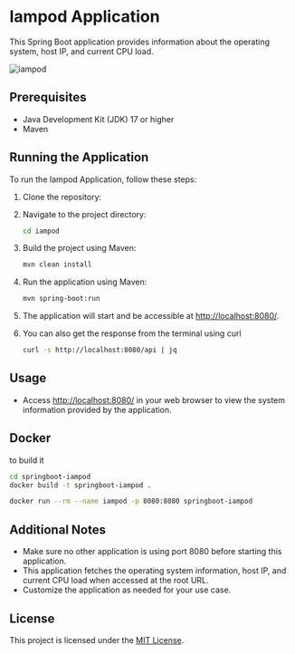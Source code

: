 # Iampod Application

This Spring Boot application provides information about the operating system, host IP, and current CPU load.

![iampod](https://raw.githubusercontent.com/BashirAljounaidy/springboot-iampod/main/iampod-springboot.gif
)
## Prerequisites
- Java Development Kit (JDK) 17 or higher
- Maven

## Running the Application
To run the Iampod Application, follow these steps:

1. Clone the repository:

2. Navigate to the project directory:
   ```sh
   cd iampod
   ```

3. Build the project using Maven:
   ```sh
   mvn clean install
   ```

4. Run the application using Maven:
   ```sh
   mvn spring-boot:run
   ```

5. The application will start and be accessible at [http://localhost:8080/](http://localhost:8080/).

6. You can also get the response from the terminal using curl 
   ```bash
   curl -s http://localhost:8080/api | jq
   ```

## Usage
- Access [http://localhost:8080/](http://localhost:8080/) in your web browser to view the system information provided by the application.
## Docker 

to build it 
```bash
cd springboot-iampod
docker build -t springboot-iampod .
```
```bash
docker run --rm --name iampod -p 8080:8080 springboot-iampod 
```
## Additional Notes
- Make sure no other application is using port 8080 before starting this application.
- This application fetches the operating system information, host IP, and current CPU load when accessed at the root URL.
- Customize the application as needed for your use case.

## License
This project is licensed under the [MIT License](https://opensource.org/licenses/MIT).